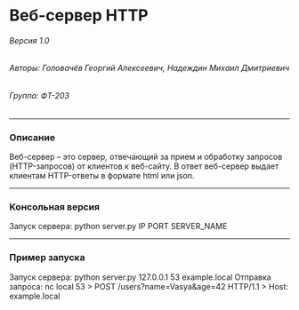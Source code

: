 # Веб-сервер HTTP
###### Версия 1.0
###### Авторы: Головачёв Георгий Алексеевич, Надеждин Михаил Дмитриевич
###### Группа: ФТ-203
___

### Описание
Веб-сервер – это сервер, отвечающий за прием и обработку запросов (HTTP-запросов) от клиентов к веб-сайту. В ответ веб-сервер выдает клиентам HTTP-ответы в формате html или json.
___

### Консольная версия 
Запуск сервера: python server.py IP PORT SERVER_NAME
___

### Пример запуска
Запуск сервера: python server.py 127.0.0.1 53 example.local
Отправка запроса: 
    nc local 53
    > POST /users?name=Vasya&age=42 HTTP/1.1
    > Host: example.local 
               
